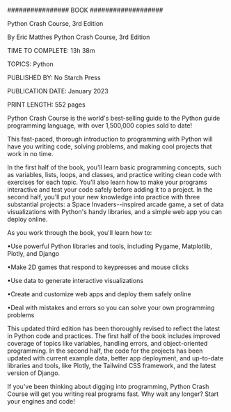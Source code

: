
################     BOOK     ###################

Python Crash Course, 3rd Edition

By Eric Matthes
Python Crash Course, 3rd Edition

TIME TO COMPLETE:
13h 38m

TOPICS:
Python

PUBLISHED BY:
No Starch Press

PUBLICATION DATE:
January 2023

PRINT LENGTH:
552 pages

Python Crash Course is the world's best-selling guide to the Python guide programming language, with over 1,500,000 copies sold to date!

This fast-paced, thorough introduction to programming with Python will have you writing code, solving problems, and making cool projects that work in no time.

In the first half of the book, you'll learn basic programming concepts, such as variables, lists, loops, and classes, and practice writing clean code with exercises for each topic. You'll also learn how to make your programs interactive and test your code safely before adding it to a project. In the second half, you'll put your new knowledge into practice with three substantial projects: a Space Invaders--inspired arcade game, a set of data visualizations with Python's handy libraries, and a simple web app you can deploy online.

As you work through the book, you'll learn how to:

•Use powerful Python libraries and tools, including Pygame, Matplotlib, Plotly, and Django

•Make 2D games that respond to keypresses and mouse clicks

•Use data to generate interactive visualizations

•Create and customize web apps and deploy them safely online

•Deal with mistakes and errors so you can solve your own programming problems

This updated third edition has been thoroughly revised to reflect the latest in Python code and practices. The first half of the book includes improved coverage of topics like variables, handling errors, and object-oriented programming. In the second half, the code for the projects has been updated with current example data, better app deployment, and up-to-date libraries and tools, like Plotly, the Tailwind CSS framework, and the latest version of Django.

If you've been thinking about digging into programming, Python Crash Course will get you writing real programs fast. Why wait any longer? Start your engines and code!


